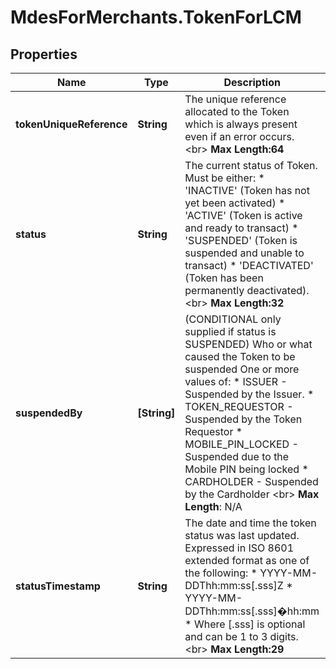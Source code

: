 # MdesForMerchants.TokenForLCM

## Properties
Name | Type | Description | Notes
------------ | ------------- | ------------- | -------------
**tokenUniqueReference** | **String** | The unique reference allocated to the Token which is always present even if an error occurs. &lt;br&gt;      __Max Length:64__  | [optional] 
**status** | **String** | The current status of Token. Must be either:    * &#39;INACTIVE&#39; (Token has not yet been activated)  * &#39;ACTIVE&#39; (Token is active and ready to transact)  * &#39;SUSPENDED&#39; (Token is suspended and unable to transact)  * &#39;DEACTIVATED&#39; (Token has been permanently deactivated).&lt;br&gt;      __Max Length:32__  | [optional] 
**suspendedBy** | **[String]** | (CONDITIONAL only supplied if status is SUSPENDED) Who or what caused the Token to be suspended One or more values of:     * ISSUER - Suspended by the Issuer.    * TOKEN_REQUESTOR - Suspended by the Token Requestor     * MOBILE_PIN_LOCKED - Suspended due to the Mobile PIN being locked    * CARDHOLDER - Suspended by the Cardholder &lt;br&gt;          __Max Length__: N/A      | [optional] 
**statusTimestamp** | **String** | The date and time the token status was last updated. Expressed in ISO 8601 extended format as one of the following:     * YYYY-MM-DDThh:mm:ss[.sss]Z    * YYYY-MM-DDThh:mm:ss[.sss]�hh:mm    * Where [.sss] is optional and can be 1 to 3 digits. &lt;br&gt;  __Max Length:29__  | [optional] 



